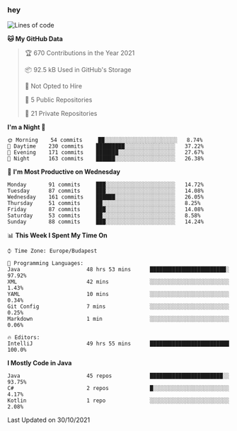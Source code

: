 ### hey

<!--START_SECTION:waka-->
![Lines of code](https://img.shields.io/badge/From%20Hello%20World%20I%27ve%20Written-465904%20lines%20of%20code-blue)

**🐱 My GitHub Data** 

> 🏆 670 Contributions in the Year 2021
 > 
> 📦 92.5 kB Used in GitHub's Storage 
 > 
> 🚫 Not Opted to Hire
 > 
> 📜 5 Public Repositories 
 > 
> 🔑 21 Private Repositories  
 > 
**I'm a Night 🦉** 

```text
🌞 Morning    54 commits     ██░░░░░░░░░░░░░░░░░░░░░░░   8.74% 
🌆 Daytime    230 commits    █████████░░░░░░░░░░░░░░░░   37.22% 
🌃 Evening    171 commits    ███████░░░░░░░░░░░░░░░░░░   27.67% 
🌙 Night      163 commits    ██████░░░░░░░░░░░░░░░░░░░   26.38%

```
📅 **I'm Most Productive on Wednesday** 

```text
Monday       91 commits     ███░░░░░░░░░░░░░░░░░░░░░░   14.72% 
Tuesday      87 commits     ███░░░░░░░░░░░░░░░░░░░░░░   14.08% 
Wednesday    161 commits    ██████░░░░░░░░░░░░░░░░░░░   26.05% 
Thursday     51 commits     ██░░░░░░░░░░░░░░░░░░░░░░░   8.25% 
Friday       87 commits     ███░░░░░░░░░░░░░░░░░░░░░░   14.08% 
Saturday     53 commits     ██░░░░░░░░░░░░░░░░░░░░░░░   8.58% 
Sunday       88 commits     ███░░░░░░░░░░░░░░░░░░░░░░   14.24%

```


📊 **This Week I Spent My Time On** 

```text
⌚︎ Time Zone: Europe/Budapest

💬 Programming Languages: 
Java                     48 hrs 53 mins      ████████████████████████░   97.92% 
XML                      42 mins             ░░░░░░░░░░░░░░░░░░░░░░░░░   1.43% 
YAML                     10 mins             ░░░░░░░░░░░░░░░░░░░░░░░░░   0.34% 
Git Config               7 mins              ░░░░░░░░░░░░░░░░░░░░░░░░░   0.25% 
Markdown                 1 min               ░░░░░░░░░░░░░░░░░░░░░░░░░   0.06%

🔥 Editors: 
IntelliJ                 49 hrs 55 mins      █████████████████████████   100.0%

```

**I Mostly Code in Java** 

```text
Java                     45 repos            ███████████████████████░░   93.75% 
C#                       2 repos             █░░░░░░░░░░░░░░░░░░░░░░░░   4.17% 
Kotlin                   1 repo              ░░░░░░░░░░░░░░░░░░░░░░░░░   2.08%

```



 Last Updated on 30/10/2021
<!--END_SECTION:waka-->
